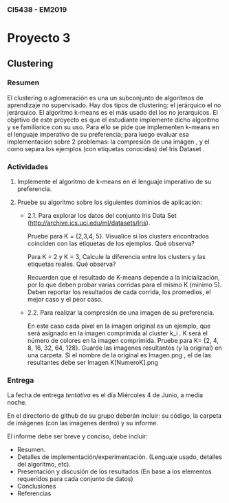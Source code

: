 ### CI5438 - EM2019

# Proyecto 3

## Clustering

### Resumen

El clustering o aglomeración  es una un subconjunto de algoritmos de aprendizaje no supervisado. Hay dos tipos de clustering: el jerárquico el no jerárquico. El algoritmo k-means es el más usado del los no jerarquicos. El objetivo de este proyecto es que el estudiante implemente dicho algoritmo y se familiarice con su uso. Para ello se pide que implementen k-means en el lenguaje imperativo de su preferencia; para luego evaluar esa implementación sobre 2 problemas: la compresión de una imágen , y el como separa los ejemplos (con etiquetas conocidas) del Iris Dataset .


### Actividades

1. Implemente el algoritmo de k-means en el lenguaje imperativo de su preferencia.

2. Pruebe su algoritmo sobre los siguientes dominios de aplicación:

	- 2.1. Para explorar los datos del conjunto Iris Data Set (http://archive.ics.uci.edu/ml/datasets/Iris).

		Pruebe para K = {2,3,4, 5}. Visualice si los clusters encontrados coinciden con las etiquetas de los ejemplos. Qué observa?

		Para K = 2 y K = 3, Calcule la diferencia entre los clusters y las etiquetas reales. Qué observa?

		Recuerden que el resultado de K-means depende a la inicialización, por lo que deben probar varias corridas para el mismo K (mínimo 5). Deben reportar los resultados de cada corrida, los promedios, el mejor caso y el peor caso.

	- 2.2. Para realizar la compresión de una imagen de su preferencia.

		En este caso cada pixel en la imagen original es un ejemplo, que será asignado en la imagen comprimida al cluster k_i . K será el número de colores en la imagen comprimida. Pruebe para K= {2, 4, 8, 16, 32, 64, 128}. Guarde las imagenes resultantes (y la original) en una carpeta. Si el nombre de la original es Imagen.png , el de las resultantes debe ser Imagen K[NumeroK].png



### Entrega

La fecha de entrega *tentativa* es el día Miércoles 4 de Junio, a media noche.

En el directorio de github de su grupo deberán incluir: su código, la carpeta de imágenes (con las imágenes dentro) y su informe. 


El informe debe ser breve y conciso, debe incluir:

- Resumen. 
- Detalles de implementación/experimentación. (Lenguaje usado, detalles del algoritmo, etc). 
- Presentación y discusión de los resultados (En base a los elementos requeridos para cada conjunto de datos) 
- Conclusiones 
- Referencias
